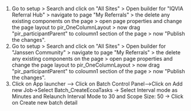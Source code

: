 1. Go to setup > Search and click on "All Sites" > Open builder for "IQVIA Referral Hub" > navigate to page "My Referrals" > the delete any existing components on the page > open page properties and change the page layout to pir_OneColumnLayout > now drag "pir_participantParent" to coloumn1 section of the page > now "Publish the changes".
2. Go to setup > Search and click on "All Sites" > Open builder for "Janssen Community" > navigate to page "My Referrals" > the delete any existing components on the page > open page properties and change the page layout to pir_OneColumnLayout > now drag "pir_participantParent" to coloumn1 section of the page > now "Publish the changes".
3. Click on App launcher --> Click on Batch Control Panel-->Click on Add new Job->Select Batch_CreateEcoaTasks -> Select Interval mode as Minutes and Relaunch Interval Mode to 30 and Scope Size: 50 -> Click on Create new batch detail